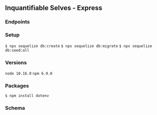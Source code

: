## Inquantifiable Selves - Express

### Endpoints

### Setup
`$ npx sequelize db:create`
`$ npx sequelize db:migrate`
`$ npx sequelize db:seed:all`

### Versions
`node 10.16.0`
`npm 6.9.0`

### Packages
`$ npm install dotenv`

### Schema
